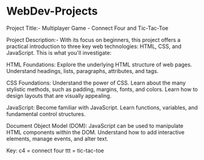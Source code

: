 # WebDev-Projects
Project Title:-  Multiplayer Game - Connect Four and Tic-Tac-Toe

Project Description:- 
With its focus on beginners, this project offers a practical introduction to three key web technologies: HTML, CSS, and JavaScript. This is what you'll investigate:

HTML Foundations: Explore the underlying HTML structure of web pages. Understand headings, lists, paragraphs, attributes, and tags.

CSS Foundations: Understand the power of CSS. Learn about the many stylistic methods, such as padding, margins, fonts, and colors. Learn how to design layouts that are visually appealing.

JavaScript: Become familiar with JavaScript. Learn functions, variables, and fundamental control structures.

Document Object Model (DOM): JavaScript can be used to manipulate HTML components within the DOM. Understand how to add interactive elements, manage events, and alter text.

Key: 
c4 = connect four
ttt = tic-tac-toe
